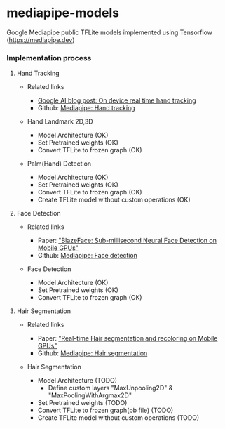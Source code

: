 # mediapipe-models
Google Mediapipe public TFLite models implemented using Tensorflow (https://mediapipe.dev)

### Implementation process
1. Hand Tracking
    * Related links
        - [Google AI blog post: On device real time hand tracking](https://ai.googleblog.com/2019/08/on-device-real-time-hand-tracking-with.html)
        - Github: [Mediapipe: Hand tracking](https://github.com/google/mediapipe/blob/master/mediapipe/docs/hand_tracking_mobile_gpu.md)

    * Hand Landmark 2D,3D
        - Model Architecture (OK)
        - Set Pretrained weights (OK)
        - Convert TFLite to frozen graph (OK)
    
    * Palm(Hand) Detection
        - Model Architecture (OK)
        - Set Pretrained weights (OK)
        - Convert TFLite to frozen graph (OK)
        - Create TFLite model without custom operations (OK)

2. Face Detection
    * Related links
        - Paper: ["BlazeFace: Sub-millisecond Neural Face Detection on Mobile GPUs"](https://arxiv.org/abs/1907.05047)
        - Github: [Mediapipe: Face detection](https://github.com/google/mediapipe/blob/master/mediapipe/docs/face_detection_mobile_gpu.md)

    * Face Detection
        - Model Architecture (OK)
        - Set Pretrained weights (OK)
        - Convert TFLite to frozen graph (OK)

3. Hair Segmentation
    * Related links
        - Paper: ["Real-time Hair segmentation and recoloring on Mobile GPUs"](https://arxiv.org/abs/1907.06740)
        - Github: [Mediapipe: Hair segmentation](https://github.com/google/mediapipe/blob/master/mediapipe/docs/hair_segmentation_mobile_gpu.md)

    * Hair Segmentation
        - Model Architecture (TODO)
            - Define custom layers "MaxUnpooling2D" & "MaxPoolingWithArgmax2D"
        - Set Pretrained weights (TODO)
        - Convert TFLite to frozen graph(pb file) (TODO)
        - Create TFLite model without custom operations (TODO)
